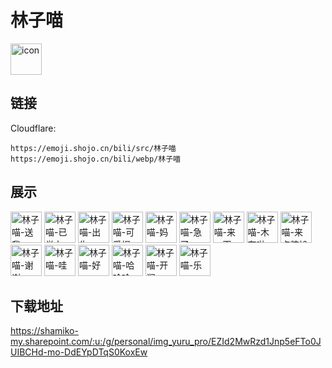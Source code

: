 # 林子喵
<img src="https://emoji.shojo.cn/bili/src/林子喵/icon.png" width="50" height="50" alt="icon">

## 链接
Cloudflare:
```
https://emoji.shojo.cn/bili/src/林子喵
https://emoji.shojo.cn/bili/webp/林子喵
```
## 展示
<img src="https://emoji.shojo.cn/bili/src/林子喵/林子喵-送我.png" width="50" height="50" alt="林子喵-送我">
<img src="https://emoji.shojo.cn/bili/src/林子喵/林子喵-已举办.png" width="50" height="50" alt="林子喵-已举办">
<img src="https://emoji.shojo.cn/bili/src/林子喵/林子喵-出生.png" width="50" height="50" alt="林子喵-出生">
<img src="https://emoji.shojo.cn/bili/src/林子喵/林子喵-可爱捏.png" width="50" height="50" alt="林子喵-可爱捏">
<img src="https://emoji.shojo.cn/bili/src/林子喵/林子喵-妈.png" width="50" height="50" alt="林子喵-妈">
<img src="https://emoji.shojo.cn/bili/src/林子喵/林子喵-急了.png" width="50" height="50" alt="林子喵-急了">
<img src="https://emoji.shojo.cn/bili/src/林子喵/林子喵-来一下.png" width="50" height="50" alt="林子喵-来一下">
<img src="https://emoji.shojo.cn/bili/src/林子喵/林子喵-木有啦.png" width="50" height="50" alt="林子喵-木有啦">
<img src="https://emoji.shojo.cn/bili/src/林子喵/林子喵-来点装扮.png" width="50" height="50" alt="林子喵-来点装扮">
<img src="https://emoji.shojo.cn/bili/src/林子喵/林子喵-谢谢.png" width="50" height="50" alt="林子喵-谢谢">
<img src="https://emoji.shojo.cn/bili/src/林子喵/林子喵-哇.png" width="50" height="50" alt="林子喵-哇">
<img src="https://emoji.shojo.cn/bili/src/林子喵/林子喵-好.png" width="50" height="50" alt="林子喵-好">
<img src="https://emoji.shojo.cn/bili/src/林子喵/林子喵-哈哈哈.png" width="50" height="50" alt="林子喵-哈哈哈">
<img src="https://emoji.shojo.cn/bili/src/林子喵/林子喵-开润.png" width="50" height="50" alt="林子喵-开润">
<img src="https://emoji.shojo.cn/bili/src/林子喵/林子喵-乐.png" width="50" height="50" alt="林子喵-乐">

## 下载地址

https://shamiko-my.sharepoint.com/:u:/g/personal/img_yuru_pro/EZId2MwRzd1Jnp5eFTo0JUIBCHd-mo-DdEYpDTqS0KoxEw